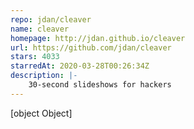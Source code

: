 ```yaml
---
repo: jdan/cleaver
name: cleaver
homepage: http://jdan.github.io/cleaver
url: https://github.com/jdan/cleaver
stars: 4033
starredAt: 2020-03-28T00:26:34Z
description: |-
    30-second slideshows for hackers
---
```


[object Object]
